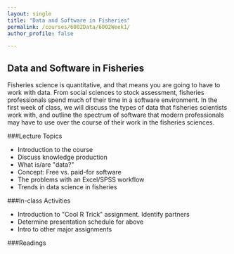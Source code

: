 ```yaml
---
layout: single
title: "Data and Software in Fisheries"
permalink: /courses/6002Data/6002Week1/
author_profile: false

---
```


##  Data and Software in Fisheries
Fisheries science is quantitative, and that means you are going to have to work with data. From social sciences to stock assessment, fisheries professionals spend much of their time in a software environment. In the first week of class, we will discuss the types of data that fisheries scientists work with, and outline the spectrum of software that modern professionals may have to use over the course of their work in the fisheries sciences. 

###Lecture Topics
* Introduction to the course
* Discuss knowledge production
* What is/are "data?"
* Concept: Free vs. paid-for software
* The problems with an Excel/SPSS workflow
* Trends in data science in fisheries

###In-class Activities
* Introduction to "Cool R Trick" assignment. Identify partners
* Determine presentation schedule for above
* Intro to other major assignments

###Readings

